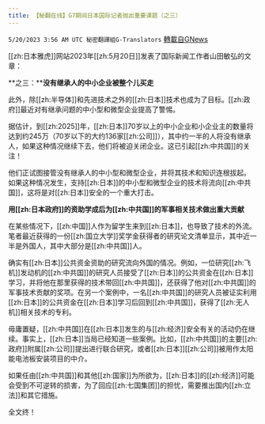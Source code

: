 ```yaml
---
title: 【秘翻在线】G7期间日本国际记者抛出重要课题（之三）
---
```

`5/20/2023 3:56 AM UTC 秘密翻譯組G-Translators` [轉載自GNews](https://gnews.org/articles/1315908)

         

[[zh:日本雅虎]]网站2023年[[zh:5月20日]]发表了国际新闻工作者山田敏弘的文章：

**之三：****没有继承人的中小企业被整个儿买走**

此外，除[[zh:半导体]]和先进技术之外的[[zh:日本]]技术也成为了目标。[[zh:政府]]最近对有继承问题的中小型和微型企业提高了警惕。

据估计，到[[zh:2025]]年，[[zh:日本]]70岁以上的中小企业和小企业主的数量将达到约245万（70岁以下的大约136家[[zh:公司]]），其中约一半的人将没有继承人，如果这种情况继续下去，他们将被迫关闭企业。这已引起[[zh:中共国]]的关注！

他们正试图接管没有继承人的中小型和微型企业，并将其技术和知识连根拔起。 如果这种情况发生，支持[[zh:日本]]的中小型和微型企业的技术将流向[[zh:中共国]]，这将是对[[zh:日本]]安全的一个重大打击。

**用[[zh:日本政府]]的资助学成后为[[zh:中共国]]的军事相关技术做出重大贡献**

在某些情况下，[[zh:中国]]人作为留学生来到[[zh:日本]]，也导致了技术的外流。 笔者最近获得的一份[[zh:国立大学]]奖学金获得者的研究论文清单显示，其中近一半是外国人，其中大部分是[[zh:中共国]]人。

确实有[[zh:日本]]公共资金资助的研究流向外国的情况。例如，一位研究[[zh:飞机]]发动机的[[zh:中共国]]的研究人员接受了[[zh:日本]]的公共资金在[[zh:日本]]学习，并将他在那里获得的技术带回[[zh:中共国]]，还获得了他对[[zh:中共国]]的军事技术贡献的奖项。在另一个案例中，一名[[zh:中共国]]的研究人员被证实利用[[zh:日本]]的公共资金在[[zh:日本]]学习后回到[[zh:中共国]]，获得了[[zh:无人机]]相关技术的专利。

毋庸置疑，[[zh:中共国]]在[[zh:日本]]发生的与[[zh:经济]]安全有关的活动仍在继续。事实上，[[zh:日本]]当局已经知道一些案例。比如，[[zh:中共国]]的主要[[zh:政府]]附属[[zh:公司]]提出进行联合研究，或者[[zh:日本]][[zh:公司]]被用作太阳能电池板安装项目的中介。

如果任由[[zh:中共国]]和其他[[zh:国家]]为所欲为，[[zh:日本]]的[[zh:经济]]可能会受到不可逆转的损害，为了回应[[zh:七国集团]]的担忧，需要推出国内[[zh:立法]]和其它措施。

全文终！
